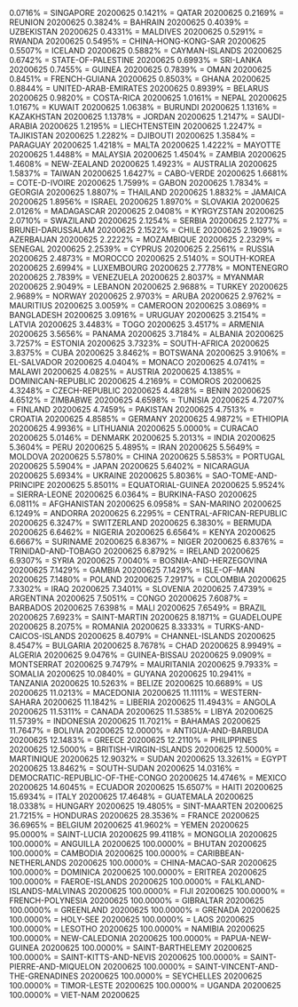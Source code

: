 0.0716% = SINGAPORE 20200625 
0.1421% = QATAR 20200625 
0.2169% = REUNION 20200625 
0.3824% = BAHRAIN 20200625 
0.4039% = UZBEKISTAN 20200625 
0.4331% = MALDIVES 20200625 
0.5291% = RWANDA 20200625 
0.5495% = CHINA-HONG-KONG-SAR 20200625 
0.5507% = ICELAND 20200625 
0.5882% = CAYMAN-ISLANDS 20200625 
0.6742% = STATE-OF-PALESTINE 20200625 
0.6993% = SRI-LANKA 20200625 
0.7455% = GUINEA 20200625 
0.7839% = OMAN 20200625 
0.8451% = FRENCH-GUIANA 20200625 
0.8503% = GHANA 20200625 
0.8844% = UNITED-ARAB-EMIRATES 20200625 
0.8939% = BELARUS 20200625 
0.9820% = COSTA-RICA 20200625 
1.0161% = NEPAL 20200625 
1.0167% = KUWAIT 20200625 
1.0638% = BURUNDI 20200625 
1.1316% = KAZAKHSTAN 20200625 
1.1378% = JORDAN 20200625 
1.2147% = SAUDI-ARABIA 20200625 
1.2195% = LIECHTENSTEIN 20200625 
1.2247% = TAJIKISTAN 20200625 
1.2282% = DJIBOUTI 20200625 
1.3584% = PARAGUAY 20200625 
1.4218% = MALTA 20200625 
1.4222% = MAYOTTE 20200625 
1.4488% = MALAYSIA 20200625 
1.4504% = ZAMBIA 20200625 
1.4608% = NEW-ZEALAND 20200625 
1.4923% = AUSTRALIA 20200625 
1.5837% = TAIWAN 20200625 
1.6427% = CABO-VERDE 20200625 
1.6681% = COTE-D-IVOIRE 20200625 
1.7599% = GABON 20200625 
1.7834% = GEORGIA 20200625 
1.8807% = THAILAND 20200625 
1.8832% = JAMAICA 20200625 
1.8956% = ISRAEL 20200625 
1.8970% = SLOVAKIA 20200625 
2.0126% = MADAGASCAR 20200625 
2.0408% = KYRGYZSTAN 20200625 
2.0710% = SWAZILAND 20200625 
2.1254% = SERBIA 20200625 
2.1277% = BRUNEI-DARUSSALAM 20200625 
2.1522% = CHILE 20200625 
2.1909% = AZERBAIJAN 20200625 
2.2222% = MOZAMBIQUE 20200625 
2.2329% = SENEGAL 20200625 
2.2539% = CYPRUS 20200625 
2.2561% = RUSSIA 20200625 
2.4873% = MOROCCO 20200625 
2.5140% = SOUTH-KOREA 20200625 
2.6994% = LUXEMBOURG 20200625 
2.7778% = MONTENEGRO 20200625 
2.7839% = VENEZUELA 20200625 
2.8037% = MYANMAR 20200625 
2.9049% = LEBANON 20200625 
2.9688% = TURKEY 20200625 
2.9689% = NORWAY 20200625 
2.9703% = ARUBA 20200625 
2.9762% = MAURITIUS 20200625 
3.0059% = CAMEROON 20200625 
3.0869% = BANGLADESH 20200625 
3.0916% = URUGUAY 20200625 
3.2154% = LATVIA 20200625 
3.4483% = TOGO 20200625 
3.4517% = ARMENIA 20200625 
3.5656% = PANAMA 20200625 
3.7184% = ALBANIA 20200625 
3.7257% = ESTONIA 20200625 
3.7323% = SOUTH-AFRICA 20200625 
3.8375% = CUBA 20200625 
3.8462% = BOTSWANA 20200625 
3.9106% = EL-SALVADOR 20200625 
4.0404% = MONACO 20200625 
4.0741% = MALAWI 20200625 
4.0825% = AUSTRIA 20200625 
4.1385% = DOMINICAN-REPUBLIC 20200625 
4.2169% = COMOROS 20200625 
4.3248% = CZECH-REPUBLIC 20200625 
4.4828% = BENIN 20200625 
4.6512% = ZIMBABWE 20200625 
4.6598% = TUNISIA 20200625 
4.7207% = FINLAND 20200625 
4.7459% = PAKISTAN 20200625 
4.7513% = CROATIA 20200625 
4.8585% = GERMANY 20200625 
4.9872% = ETHIOPIA 20200625 
4.9936% = LITHUANIA 20200625 
5.0000% = CURACAO 20200625 
5.0146% = DENMARK 20200625 
5.2013% = INDIA 20200625 
5.3604% = PERU 20200625 
5.4895% = IRAN 20200625 
5.5649% = MOLDOVA 20200625 
5.5780% = CHINA 20200625 
5.5853% = PORTUGAL 20200625 
5.5904% = JAPAN 20200625 
5.6402% = NICARAGUA 20200625 
5.6934% = UKRAINE 20200625 
5.8036% = SAO-TOME-AND-PRINCIPE 20200625 
5.8501% = EQUATORIAL-GUINEA 20200625 
5.9524% = SIERRA-LEONE 20200625 
6.0364% = BURKINA-FASO 20200625 
6.0811% = AFGHANISTAN 20200625 
6.0958% = SAN-MARINO 20200625 
6.1249% = ANDORRA 20200625 
6.2295% = CENTRAL-AFRICAN-REPUBLIC 20200625 
6.3247% = SWITZERLAND 20200625 
6.3830% = BERMUDA 20200625 
6.6462% = NIGERIA 20200625 
6.6564% = KENYA 20200625 
6.6667% = SURINAME 20200625 
6.8367% = NIGER 20200625 
6.8376% = TRINIDAD-AND-TOBAGO 20200625 
6.8792% = IRELAND 20200625 
6.9307% = SYRIA 20200625 
7.0040% = BOSNIA-AND-HERZEGOVINA 20200625 
7.1429% = GAMBIA 20200625 
7.1429% = ISLE-OF-MAN 20200625 
7.1480% = POLAND 20200625 
7.2917% = COLOMBIA 20200625 
7.3302% = IRAQ 20200625 
7.3401% = SLOVENIA 20200625 
7.4739% = ARGENTINA 20200625 
7.5051% = CONGO 20200625 
7.6087% = BARBADOS 20200625 
7.6398% = MALI 20200625 
7.6549% = BRAZIL 20200625 
7.6923% = SAINT-MARTIN 20200625 
8.1871% = GUADELOUPE 20200625 
8.2075% = ROMANIA 20200625 
8.3333% = TURKS-AND-CAICOS-ISLANDS 20200625 
8.4079% = CHANNEL-ISLANDS 20200625 
8.4547% = BULGARIA 20200625 
8.7678% = CHAD 20200625 
8.9949% = ALGERIA 20200625 
9.0476% = GUINEA-BISSAU 20200625 
9.0909% = MONTSERRAT 20200625 
9.7479% = MAURITANIA 20200625 
9.7933% = SOMALIA 20200625 
10.0840% = GUYANA 20200625 
10.2941% = TANZANIA 20200625 
10.5263% = BELIZE 20200625 
10.6689% = US 20200625 
11.0213% = MACEDONIA 20200625 
11.1111% = WESTERN-SAHARA 20200625 
11.1842% = LIBERIA 20200625 
11.4943% = ANGOLA 20200625 
11.5311% = CANADA 20200625 
11.5385% = LIBYA 20200625 
11.5739% = INDONESIA 20200625 
11.7021% = BAHAMAS 20200625 
11.7647% = BOLIVIA 20200625 
12.0000% = ANTIGUA-AND-BARBUDA 20200625 
12.1483% = GREECE 20200625 
12.2110% = PHILIPPINES 20200625 
12.5000% = BRITISH-VIRGIN-ISLANDS 20200625 
12.5000% = MARTINIQUE 20200625 
12.9032% = SUDAN 20200625 
13.3261% = EGYPT 20200625 
13.8462% = SOUTH-SUDAN 20200625 
14.0316% = DEMOCRATIC-REPUBLIC-OF-THE-CONGO 20200625 
14.4746% = MEXICO 20200625 
14.6045% = ECUADOR 20200625 
15.6507% = HAITI 20200625 
15.6934% = ITALY 20200625 
17.4648% = GUATEMALA 20200625 
18.0338% = HUNGARY 20200625 
19.4805% = SINT-MAARTEN 20200625 
21.7215% = HONDURAS 20200625 
28.3536% = FRANCE 20200625 
36.6965% = BELGIUM 20200625 
41.9602% = YEMEN 20200625 
95.0000% = SAINT-LUCIA 20200625 
99.4118% = MONGOLIA 20200625 
100.0000% = ANGUILLA 20200625 
100.0000% = BHUTAN 20200625 
100.0000% = CAMBODIA 20200625 
100.0000% = CARIBBEAN-NETHERLANDS 20200625 
100.0000% = CHINA-MACAO-SAR 20200625 
100.0000% = DOMINICA 20200625 
100.0000% = ERITREA 20200625 
100.0000% = FAEROE-ISLANDS 20200625 
100.0000% = FALKLAND-ISLANDS-MALVINAS 20200625 
100.0000% = FIJI 20200625 
100.0000% = FRENCH-POLYNESIA 20200625 
100.0000% = GIBRALTAR 20200625 
100.0000% = GREENLAND 20200625 
100.0000% = GRENADA 20200625 
100.0000% = HOLY-SEE 20200625 
100.0000% = LAOS 20200625 
100.0000% = LESOTHO 20200625 
100.0000% = NAMIBIA 20200625 
100.0000% = NEW-CALEDONIA 20200625 
100.0000% = PAPUA-NEW-GUINEA 20200625 
100.0000% = SAINT-BARTHELEMY 20200625 
100.0000% = SAINT-KITTS-AND-NEVIS 20200625 
100.0000% = SAINT-PIERRE-AND-MIQUELON 20200625 
100.0000% = SAINT-VINCENT-AND-THE-GRENADINES 20200625 
100.0000% = SEYCHELLES 20200625 
100.0000% = TIMOR-LESTE 20200625 
100.0000% = UGANDA 20200625 
100.0000% = VIET-NAM 20200625 
